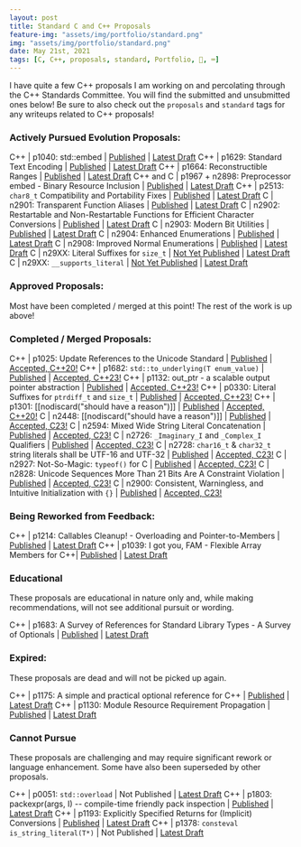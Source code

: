 ```yaml
---
layout: post
title: Standard C and C++ Proposals
feature-img: "assets/img/portfolio/standard.png"
img: "assets/img/portfolio/standard.png"
date: May 21st, 2021
tags: [C, C++, proposals, standard, Portfolio, 🚌, ⌨️]
---
```


I have quite a few C++ proposals I am working on and percolating through the C++ Standards Committee. You will find the submitted and unsubmitted ones below! Be sure to also check out the `proposals` and `standard` tags for any writeups related to C++ proposals!


### Actively Pursued Evolution Proposals:

C++       | p1040: std::embed | [Published](https://wg21.link/p1040) | [Latest Draft](/_vendor/future_cxx/papers/d1040.html)
C++       | p1629: Standard Text Encoding | [Published](https://wg21.link/p1629) | [Latest Draft](/_vendor/future_cxx/papers/d1629.html)
C++       | p1664: Reconstructible Ranges | [Published](https://wg21.link/p1664) | [Latest Draft](/_vendor/future_cxx/papers/d1664.html)
C++ and C | p1967 + n2898: Preprocessor embed - Binary Resource Inclusion | [Published](https://wg21.link/p1967) | [Latest Draft](/_vendor/future_cxx/papers/C%20-%20embed.html)
C++       | p2513: `char8_t` Compatibility and Portability Fixes | [Published](https://wg21.link/p2513) | [Latest Draft](/_vendor/future_cxx/papers/d2513.html)
C         | n2901: Transparent Function Aliases | [Published](http://www.open-std.org/jtc1/sc22/wg14/www/docs/n2901.htm) | [Latest Draft](/_vendor/future_cxx/papers/C%20-%20Transparent%20Function%20Aliases.html)
C         | n2902: Restartable and Non-Restartable Functions for Efficient Character Conversions | [Published](http://www.open-std.org/jtc1/sc22/wg14/www/docs/n2902.htm) | [Latest Draft](/_vendor/future_cxx/papers/C%20-%20Efficient%20Character%20Conversions.html)
C         | n2903: Modern Bit Utilities | [Published](http://www.open-std.org/jtc1/sc22/wg14/www/docs/n2903.htm) | [Latest Draft](/_vendor/future_cxx/papers/C%20-%20Modern%20Bit%20Utilities.html)
C         | n2904: Enhanced Enumerations | [Published]((http://www.open-std.org/jtc1/sc22/wg14/www/docs/n2904.htm)) | [Latest Draft](/_vendor/future_cxx/papers/C%20-%20Enhanced%20Enumerations.html)
C         | n2908: Improved Normal Enumerations | [Published](http://www.open-std.org/jtc1/sc22/wg14/www/docs/n2908.htm) | [Latest Draft](/_vendor/future_cxx/papers/C%20-%20Improved%20Normal%20Enumerations.html)
C         | n29XX: Literal Suffixes for `size_t` | [Not Yet Published](http://www.open-std.org/jtc1/sc22/wg14/www/docs/n29XX.htm) | [Latest Draft](/_vendor/future_cxx/papers/C%20-%20Literal%20Suffixes%20for%20size_t.html)
C         | n29XX: `__supports_literal` | [Not Yet Published](http://www.open-std.org/jtc1/sc22/wg14/www/docs/n29XX.htm) | [Latest Draft](/_vendor/future_cxx/papers/C%20-%20__supports_literal.html)


### Approved Proposals:

Most have been completed / merged at this point! The rest of the work is up above!


### Completed / Merged Proposals:

C++ | p1025: Update References to the Unicode Standard | [Published](https://wg21.link/p1025) | [Accepted, C++20!](https://wg21.link/p1025)
C++ | p1682: `std::to_underlying(T enum_value)` | [Published](https://wg21.link/p1682) | [Accepted, C++23!](/_vendor/future_cxx/papers/d1682.html)
C++ | p1132: out_ptr - a scalable output pointer abstraction | [Published](https://wg21.link/p1132) | [Accepted, C++23!](/_vendor/future_cxx/papers/d1132.html)
C++ | p0330: Literal Suffixes for `ptrdiff_t` and `size_t` | [Published](https://wg21.link/p0330) | [Accepted, C++23!](/_vendor/future_cxx/papers/d0330.html)
C++ | p1301: [[nodiscard("should have a reason")]] | [Published](https://wg21.link/p1301) | [Accepted, C++20!](/_vendor/future_cxx/papers/d1301.html)
C   | n2448: [[nodiscard("should have a reason")]] | [Published](http://www.open-std.org/jtc1/sc22/wg14/www/docs/n2448.pdf) | [Accepted, C23!](/_vendor/future_cxx/papers/C%20-%20nodiscard.html)
C   | n2594: Mixed Wide String Literal Concatenation | [Published](http://www.open-std.org/jtc1/sc22/wg14/www/docs/n2594.htm) | [Accepted, C23!](/_vendor/future_cxx/papers/C%20-%20Mixed%20Wide%20String%20Literal%20Concatenation.html)
C   | n2726: `_Imaginary_I` and `_Complex_I` Qualifiers | [Published](http://www.open-std.org/jtc1/sc22/wg14/www/docs/n2726.htm) | [Accepted, C23!](/_vendor/future_cxx/papers/C%20-%20_Imaginary_I%20and%20_Complex_I%20Qualifiers.html)
C   | n2728: `char16_t` & `char32_t` string literals shall be UTF-16 and UTF-32 | [Published](http://www.open-std.org/jtc1/sc22/wg14/www/docs/n2728.htm) | [Accepted, C23!](/_vendor/future_cxx/papers/C%20-%20char16_t%20&%20char32_t%20string%20literals%20shall%20be%20UTF-16%20&%20UTF-32.html)
C   | n2927: Not-So-Magic: `typeof()` for C | [Published](http://www.open-std.org/jtc1/sc22/wg14/www/docs/n2927.htm) | [Accepted, C23!](/_vendor/future_cxx/papers/C%20-%20typeof.html)
C   | n2828: Unicode Sequences More Than 21 Bits Are A Constraint Violation | [Published](http://www.open-std.org/jtc1/sc22/wg14/www/docs/n2828.htm) | [Accepted, C23!](/_vendor/future_cxx/papers/C%20-%20Unicode%20Sequences%20More%20Than%2021%20Bits%20are%20a%20Constraint%20Violation.html)
C   | n2900: Consistent, Warningless, and Intuitive Initialization with `{}` | [Published](http://www.open-std.org/jtc1/sc22/wg14/www/docs/n2900.htm) | [Accepted, C23!](/_vendor/future_cxx/papers/C%20-%20Consistent,%20Warningless,%20and%20Intuitive%20Initialization%20with%20%7B%7D.html)


### Being Reworked from Feedback:

C++ | p1214: Callables Cleanup! - Overloading and Pointer-to-Members | [Published](https://wg21.link/p1214) | [Latest Draft](/_vendor/future_cxx/papers/d1214.html)
C++ | p1039: I got you, FAM - Flexible Array Members for C++| [Published](https://wg21.link/p1039) | [Latest Draft](/_vendor/future_cxx/papers/d1039.html)


### Educational

These proposals are educational in nature only and, while making recommendations, will not see additional pursuit or wording.

C++ | p1683: A Survey of References for Standard Library Types - A Survey of Optionals | [Published](https://wg21.link/p1683) | [Latest Draft](/_vendor/future_cxx/papers/d1683.html)


### Expired:

These proposals are dead and will not be picked up again.


C++ | p1175: A simple and practical optional reference for C++ | [Published](https://wg21.link/p1175) | [Latest Draft](/_vendor/future_cxx/papers/d1175.html)
C++ | p1130: Module Resource Requirement Propagation | [Published](https://wg21.link/p1130) | [Latest Draft](https://thephd.dev/_vendor/future_cxx/papers/d1130.html)


### Cannot Pursue

These proposals are challenging and may require significant rework or language enhancement. Some have also been superseded by other proposals.

C++ | p0051: `std::overload` | Not Published | [Latest Draft](/_vendor/future_cxx/papers/d0051.html)
C++ | p1803: packexpr(args, I) -- compile-time friendly pack inspection | [Published](https://wg21.link/p1803) | [Latest Draft](/_vendor/future_cxx/papers/d1803.html)
C++ | p1193: Explicitly Specified Returns for (Implicit) Conversions | [Published](https://wg21.link/p1193) | [Latest Draft](/_vendor/future_cxx/papers/d1193.html)
C++ | p1378: `consteval is_string_literal(T*)` | Not Published | [Latest Draft](/_vendor/future_cxx/papers/d1378.html)
